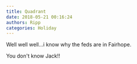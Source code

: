```yaml
---
title: Quadrant
date: 2018-05-21 00:16:24
authors: Ripp
categories: Holiday
---
```


 Well well well...i know why the feds are in Fairhope.

You don't know Jack!!